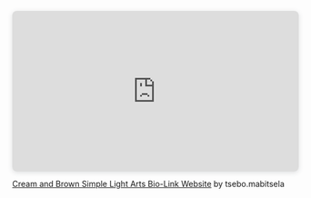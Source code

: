 
<html>
 <head>
  <!-- Google Tag Manager -->
<script>(function(w,d,s,l,i){w[l]=w[l]||[];w[l].push({'gtm.start':
new Date().getTime(),event:'gtm.js'});var f=d.getElementsByTagName(s)[0],
j=d.createElement(s),dl=l!='dataLayer'?'&l='+l:'';j.async=true;j.src=
'https://www.googletagmanager.com/gtm.js?id='+i+dl;f.parentNode.insertBefore(j,f);
})(window,document,'script','dataLayer','GTM-536ZXZ6');</script>
<!-- End Google Tag Manager -->  
 </head>
 
<body>

<!-- Google Tag Manager (noscript) -->
<noscript><iframe src="https://www.googletagmanager.com/ns.html?id=GTM-536ZXZ6"
height="0" width="0" style="display:none;visibility:hidden"></iframe></noscript>
<!-- End Google Tag Manager (noscript) -->
 
   <div style="position: relative; width: 100%; height: 0; padding-top: 56.2225%;
 padding-bottom: 0; box-shadow: 0 2px 8px 0 rgba(63,69,81,0.16); margin-top: 1.6em; margin-bottom: 0.9em; overflow: hidden;
 border-radius: 8px; will-change: transform;">
  <iframe loading="lazy" style="position: absolute; width: 100%; height: 100%; top: 0; left: 0; border: none; padding: 0;margin: 0;"
    src="https:&#x2F;&#x2F;www.canva.com&#x2F;design&#x2F;DAFigvsNg5Q&#x2F;view?embed" allowfullscreen="allowfullscreen" allow="fullscreen">
  </iframe>
</div>
<a href="https:&#x2F;&#x2F;www.canva.com&#x2F;design&#x2F;DAFigvsNg5Q&#x2F;view?utm_content=DAFigvsNg5Q&amp;utm_campaign=designshare&amp;utm_medium=embeds&amp;utm_source=link" target="_blank" rel="noopener">Cream and Brown Simple Light Arts Bio-Link Website</a> by tsebo.mabitsela 
 
 
 </body>
</html>
